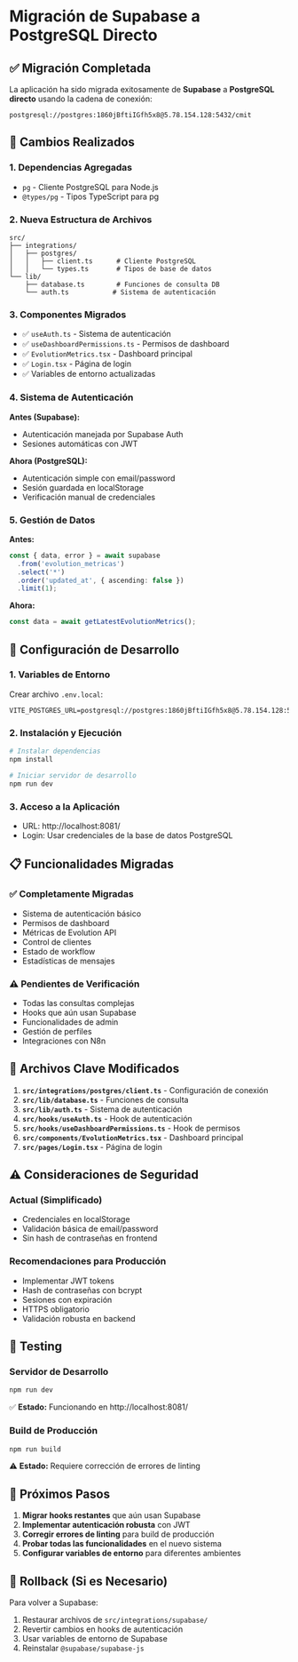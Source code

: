 # Migración de Supabase a PostgreSQL Directo

## ✅ Migración Completada

La aplicación ha sido migrada exitosamente de **Supabase** a **PostgreSQL directo** usando la cadena de conexión:
```
postgresql://postgres:1860jBftiIGfh5x8@5.78.154.128:5432/cmit
```

## 🔄 Cambios Realizados

### 1. Dependencias Agregadas
- `pg` - Cliente PostgreSQL para Node.js
- `@types/pg` - Tipos TypeScript para pg

### 2. Nueva Estructura de Archivos
```
src/
├── integrations/
│   ├── postgres/
│   │   ├── client.ts      # Cliente PostgreSQL
│   │   └── types.ts       # Tipos de base de datos
└── lib/
    ├── database.ts        # Funciones de consulta DB
    └── auth.ts           # Sistema de autenticación
```

### 3. Componentes Migrados
- ✅ `useAuth.ts` - Sistema de autenticación
- ✅ `useDashboardPermissions.ts` - Permisos de dashboard
- ✅ `EvolutionMetrics.tsx` - Dashboard principal
- ✅ `Login.tsx` - Página de login
- ✅ Variables de entorno actualizadas

### 4. Sistema de Autenticación
**Antes (Supabase):**
- Autenticación manejada por Supabase Auth
- Sesiones automáticas con JWT

**Ahora (PostgreSQL):**
- Autenticación simple con email/password
- Sesión guardada en localStorage
- Verificación manual de credenciales

### 5. Gestión de Datos
**Antes:**
```typescript
const { data, error } = await supabase
  .from('evolution_metricas')
  .select('*')
  .order('updated_at', { ascending: false })
  .limit(1);
```

**Ahora:**
```typescript
const data = await getLatestEvolutionMetrics();
```

## 🚀 Configuración de Desarrollo

### 1. Variables de Entorno
Crear archivo `.env.local`:
```env
VITE_POSTGRES_URL=postgresql://postgres:1860jBftiIGfh5x8@5.78.154.128:5432/cmit
```

### 2. Instalación y Ejecución
```bash
# Instalar dependencias
npm install

# Iniciar servidor de desarrollo
npm run dev
```

### 3. Acceso a la Aplicación
- URL: http://localhost:8081/
- Login: Usar credenciales de la base de datos PostgreSQL

## 📋 Funcionalidades Migradas

### ✅ Completamente Migradas
- Sistema de autenticación básico
- Permisos de dashboard
- Métricas de Evolution API
- Control de clientes
- Estado de workflow
- Estadísticas de mensajes

### ⚠️ Pendientes de Verificación
- Todas las consultas complejas
- Hooks que aún usan Supabase
- Funcionalidades de admin
- Gestión de perfiles
- Integraciones con N8n

## 🔧 Archivos Clave Modificados

1. **`src/integrations/postgres/client.ts`** - Configuración de conexión
2. **`src/lib/database.ts`** - Funciones de consulta
3. **`src/lib/auth.ts`** - Sistema de autenticación
4. **`src/hooks/useAuth.ts`** - Hook de autenticación
5. **`src/hooks/useDashboardPermissions.ts`** - Hook de permisos
6. **`src/components/EvolutionMetrics.tsx`** - Dashboard principal
7. **`src/pages/Login.tsx`** - Página de login

## ⚠️ Consideraciones de Seguridad

### Actual (Simplificado)
- Credenciales en localStorage
- Validación básica de email/password
- Sin hash de contraseñas en frontend

### Recomendaciones para Producción
- Implementar JWT tokens
- Hash de contraseñas con bcrypt
- Sesiones con expiración
- HTTPS obligatorio
- Validación robusta en backend

## 🧪 Testing

### Servidor de Desarrollo
```bash
npm run dev
```
✅ **Estado:** Funcionando en http://localhost:8081/

### Build de Producción
```bash
npm run build
```
⚠️ **Estado:** Requiere corrección de errores de linting

## 📝 Próximos Pasos

1. **Migrar hooks restantes** que aún usan Supabase
2. **Implementar autenticación robusta** con JWT
3. **Corregir errores de linting** para build de producción
4. **Probar todas las funcionalidades** en el nuevo sistema
5. **Configurar variables de entorno** para diferentes ambientes

## 🔄 Rollback (Si es Necesario)

Para volver a Supabase:
1. Restaurar archivos de `src/integrations/supabase/`
2. Revertir cambios en hooks de autenticación
3. Usar variables de entorno de Supabase
4. Reinstalar `@supabase/supabase-js`